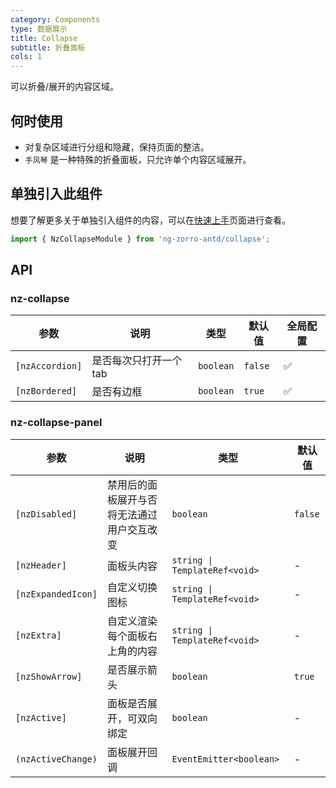 ```yaml
---
category: Components
type: 数据展示
title: Collapse
subtitle: 折叠面板
cols: 1
---
```


可以折叠/展开的内容区域。

## 何时使用

- 对复杂区域进行分组和隐藏，保持页面的整洁。
- `手风琴` 是一种特殊的折叠面板，只允许单个内容区域展开。

## 单独引入此组件

想要了解更多关于单独引入组件的内容，可以在[快速上手](/docs/getting-started/zh#单独引入某个组件)页面进行查看。

```ts
import { NzCollapseModule } from 'ng-zorro-antd/collapse';
```

## API

### nz-collapse

| 参数 | 说明 | 类型 | 默认值 | 全局配置 |
| --- | --- | --- | --- | --- |
| `[nzAccordion]` | 是否每次只打开一个tab | `boolean` | `false` | ✅ |
| `[nzBordered]` | 是否有边框 | `boolean` | `true` | ✅ |

### nz-collapse-panel

| 参数 | 说明 | 类型 | 默认值 |
| --- | --- | --- | --- |
| `[nzDisabled]` | 禁用后的面板展开与否将无法通过用户交互改变 | `boolean` | `false` |
| `[nzHeader]` | 面板头内容 | `string \| TemplateRef<void>` | - |
| `[nzExpandedIcon]` | 自定义切换图标 | `string \| TemplateRef<void>` | - |
| `[nzExtra]` | 自定义渲染每个面板右上角的内容 | `string \| TemplateRef<void>` | - |
| `[nzShowArrow]` | 是否展示箭头 | `boolean` | `true` | ✅ |
| `[nzActive]` | 面板是否展开，可双向绑定 | `boolean` | - |
| `(nzActiveChange)` | 面板展开回调 | `EventEmitter<boolean>` | - |
